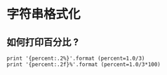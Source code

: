 # 字符串格式化

## 如何打印百分比 ?

```
print '{percent:.2%}'.format (percent=1.0/3)
print '{percent:.2f}%'.format (percent=1.0/3*100)
```

